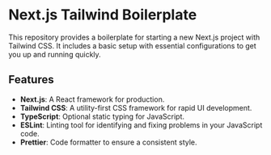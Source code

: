 # Next.js Tailwind Boilerplate

This repository provides a boilerplate for starting a new Next.js project with Tailwind CSS. It includes a basic setup with essential configurations to get you up and running quickly.

## Features

- **Next.js**: A React framework for production.
- **Tailwind CSS**: A utility-first CSS framework for rapid UI development.
- **TypeScript**: Optional static typing for JavaScript.
- **ESLint**: Linting tool for identifying and fixing problems in your JavaScript code.
- **Prettier**: Code formatter to ensure a consistent style.
